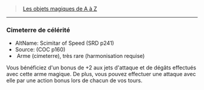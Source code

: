 ﻿---
!MagicItem
Type: Arme (cimeterre)
Rarity: très rare
Attunement: harmonisation requise
Id: magicitems_az_hd.md#cimeterre-de-célérité
ParentLink: magicitems_az_hd.md#les-objets-magiques-de-a-à-z
Name: Cimeterre de célérité
ParentName: Les objets magiques de A à Z
NameLevel: 3
AltName: Scimitar of Speed (SRD p241)
Source: (COC p160)
Attributes: {}
AttributesDictionary: >+
  {}

---
> [Les objets magiques de A à Z](hd_magicitems_az_les_objets_magiques_de_a_a_z.md)

---

### Cimeterre de célérité

- AltName: Scimitar of Speed (SRD p241)
- Source: (COC p160)
-  Arme (cimeterre), très rare (harmonisation requise)

Vous bénéficiez d'un bonus de +2 aux jets d'attaque et de dégâts effectués avec cette arme magique. De plus, vous pouvez effectuer une attaque avec elle par une action bonus lors de chacun de vos tours.

